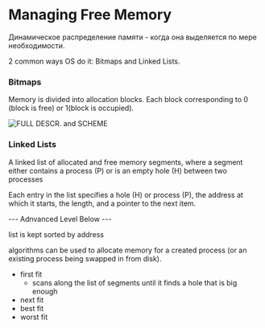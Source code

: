 # Managing Free Memory
Динамическое распределение памяти - когда она выделяется по мере необходимости. 

2 common ways OS do it: Bitmaps and Linked Lists.

### Bitmaps
Memory is divided into allocation blocks. Each block corresponding to 0 (block is free) or 1(block is occupied).

![FULL DESCR. and SCHEME](https://cloud.githubusercontent.com/assets/5549677/25071287/b20e37a0-22bb-11e7-84f3-cd6be92b6b7e.png)

### Linked Lists
A linked list of allocated and free memory segments, where a segment either contains a process (P) or is an empty hole (H) between two processes 

Each entry in the list specifies a hole (H) or process (P), the address at which it starts, the length, and a pointer to the next item. 

--- Adnvanced Level Below ---

list is kept sorted by address 

algorithms can be used to allocate memory for a created process (or an existing process being swapped in from disk). 

* first fit
	* scans along the list of segments until it finds a hole that is big enough  
* next fit
* best fit
* worst fit
